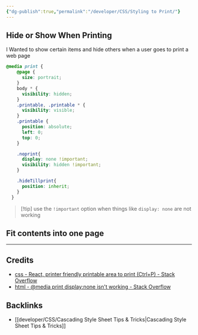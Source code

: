 ```yaml
---
{"dg-publish":true,"permalink":"/developer/CSS/Styling to Print/"}
---
```


## Hide or Show When Printing
I Wanted to show certain items and hide others when a user goes to print a web page

```scss
@media print {
    @page {
      size: portrait;
    }
    body * {
      visibility: hidden;
    }
    .printable, .printable * {
      visibility: visible;
    }
    .printable {
      position: absolute;
      left: 0;
      top: 0;
    }

    .noprint{
      display: none !important;
      visibility: hidden !important;
    }

    .hideTillprint{
      position: inherit;
    }
  }
```

>[!tip] use the `!important` option when things like `display: none` are not working

## Fit contents into one page

---
## Credits
- [css - React, printer friendly printable area to print (Ctrl+P) - Stack Overflow](https://stackoverflow.com/questions/54441453/react-printer-friendly-printable-area-to-print-ctrlp)
- [html - @media print display:none isn't working - Stack Overflow](https://stackoverflow.com/questions/11698913/media-print-displaynone-isnt-working)

## Backlinks
- [[developer/CSS/Cascading Style Sheet Tips & Tricks\|Cascading Style Sheet Tips & Tricks]]